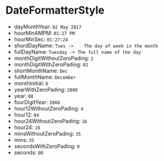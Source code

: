 # DateFormatterStyle

- dayMonthYear: `02 May 2017`
- hourMinAMPM: `01:27 PM`
- hourMinSec: `01:27:24`
- shordDayName: `Tues ->	The day of week in the month`
- fullDayName:  `Tuesday ->	The full name of the day`
- monthDigitWithoutZeroPading: `2`
- monthDigitWithZeroPading: `02`
- shortMonthName: `Dec`
- fullMonthName: `December`
- monthInitial: `D`
- yearWithZeroPading: `2008`
- year: `08`
- fourDigitYear: `2008`
- hour12WithoutZeroPading: `4`
- hour12: `04`
- hour24WithoutZeroPading: `16`
- hour24: `16`
- minsWithoutZeroPading: `35`
- mins: `35`
- secondsWithZeroPading: `8`
- seconds: `08`
